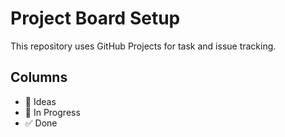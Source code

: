 # Project Board Setup

This repository uses GitHub Projects for task and issue tracking.

## Columns

- 🧠 Ideas
- 🔨 In Progress
- ✅ Done
